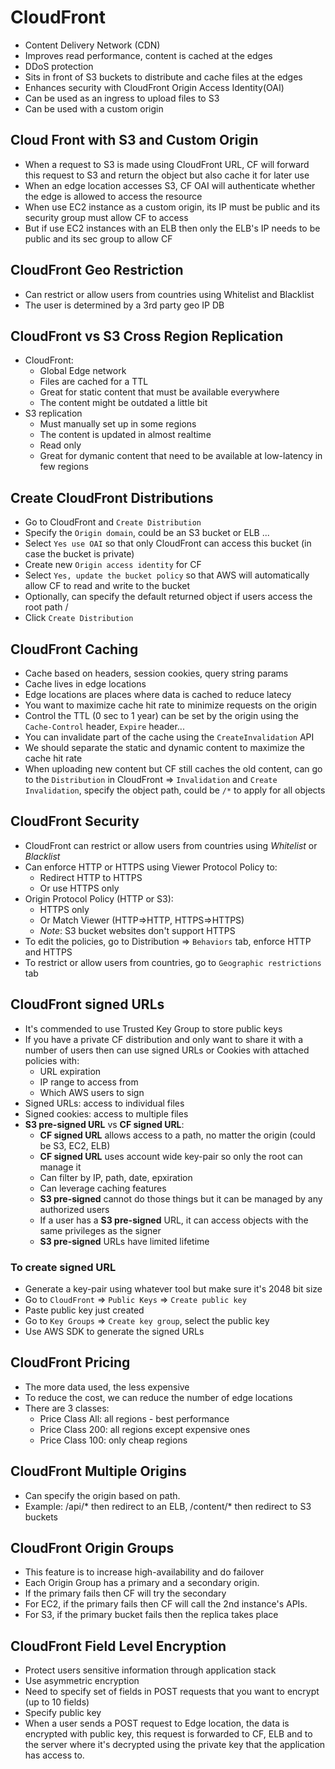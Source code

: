 # CloudFront

- Content Delivery Network (CDN)
- Improves read performance, content is cached at the edges
- DDoS protection
- Sits in front of S3 buckets to distribute and cache files at the edges
- Enhances security with CloudFront Origin Access Identity(OAI)
- Can be used as an ingress to upload files to S3
- Can be used with a custom origin

## Cloud Front with S3 and Custom Origin
- When a request to S3 is made using CloudFront URL, CF will forward this request to S3 and return the object but also cache it for later use
- When an edge location accesses S3, CF OAI will authenticate whether the edge is allowed to access the resource
- When use EC2 instance as a custom origin, its IP must be public and its security group must allow CF to access
- But if use EC2 instances with an ELB then only the ELB's IP needs to be public and its sec group to allow CF

## CloudFront Geo Restriction
- Can restrict or allow users from countries using Whitelist and Blacklist
- The user is determined by a 3rd party geo IP DB

## CloudFront vs S3 Cross Region Replication
- CloudFront:
  - Global Edge network
  - Files are cached for a TTL
  - Great for static content that must be available everywhere
  - The content might be outdated a little bit
- S3 replication
  - Must manually set up in some regions
  - The content is updated in almost realtime
  - Read only
  - Great for dymanic content that need to be available at low-latency in few regions

## Create CloudFront Distributions
- Go to CloudFront and `Create Distribution`
- Specify the `Origin domain`, could be an S3 bucket or ELB ...
- Select `Yes use OAI` so that only CloudFront can access this bucket (in case the bucket is private)
- Create new `Origin access identity` for CF
- Select `Yes, update the bucket policy` so that AWS will automatically allow CF to read and write to the bucket
- Optionally, can specify the default returned object if users access the root path /
- Click `Create Distribution`

## CloudFront Caching
- Cache based on headers, session cookies, query string params
- Cache lives in edge locations
- Edge locations are places where data is cached to reduce latecy
- You want to maximize cache hit rate to minimize requests on the origin
- Control the TTL (0 sec to 1 year) can be set by the origin using the `Cache-Control` header, `Expire` header...
- You can invalidate part of the cache using the `CreateInvalidation` API
- We should separate the static and dynamic content to maximize the cache hit rate
- When uploading new content but CF still caches the old content, can go to the `Distribution` in CloudFront => `Invalidation` and `Create Invalidation`, specify the object path, could be `/*` to apply for all objects

## CloudFront Security
- CloudFront can restrict or allow users from countries using *Whitelist* or *Blacklist*
- Can enforce HTTP or HTTPS using Viewer Protocol Policy to:
  - Redirect HTTP to HTTPS
  - Or use HTTPS only
- Origin Protocol Policy (HTTP or S3):
  - HTTPS only
  - Or Match Viewer (HTTP=>HTTP, HTTPS=>HTTPS)
  - *Note*: S3 bucket websites don't support HTTPS
- To edit the policies, go to Distribution => `Behaviors` tab, enforce HTTP and HTTPS
- To restrict or allow users from countries, go to `Geographic restrictions` tab

## CloudFront signed URLs
- It's commended to use Trusted Key Group to store public keys
- If you have a private CF distribution and only want to share it with a number of users then can use signed URLs or Cookies with attached policies with:
  - URL expiration
  - IP range to access from
  - Which AWS users to sign
- Signed URLs: access to individual files
- Signed cookies: access to multiple files
- **S3 pre-signed URL** vs **CF signed URL**:
  - **CF signed URL** allows access to a path, no matter the origin (could be S3, EC2, ELB)
  - **CF signed URL** uses account wide key-pair so only the root can manage it
  - Can filter by IP, path, date, epxiration
  - Can leverage caching features
  - **S3 pre-signed** cannot do those things but it can be managed by any authorized users
  - If a user has a **S3 pre-signed** URL, it can access objects with the same privileges as the signer
  - **S3 pre-signed** URLs have limited lifetime

### To create signed URL
- Generate a key-pair using whatever tool but make sure it's 2048 bit size
- Go to `CloudFront` => `Public Keys` => `Create public key`
- Paste public key just created
- Go to `Key Groups` => `Create key group`, select the public key
- Use AWS SDK to generate the signed URLs

## CloudFront Pricing
- The more data used, the less expensive
- To reduce the cost, we can reduce the number of edge locations
- There are 3 classes:
  - Price Class All: all regions - best performance
  - Price Class 200: all regions except expensive ones
  - Price Class 100: only cheap regions

## CloudFront Multiple Origins
- Can specify the origin based on path.
- Example: /api/* then redirect to an ELB, /content/* then redirect to S3 buckets

## CloudFront Origin Groups
- This feature is to increase high-availability and do failover
- Each Origin Group has a primary and a secondary origin.
- If the primary fails then CF will try the secondary
- For EC2, if the primary fails then CF will call the 2nd instance's APIs. 
- For S3, if the primary bucket fails then the replica takes place

## CloudFront Field Level Encryption
- Protect users sensitive information through application stack
- Use asymmetric encryption
- Need to specify set of fields in POST requests that you want to encrypt (up to 10 fields)
- Specify public key
- When a user sends a POST request to Edge location, the data is encrypted with public key, this request is forwarded to CF, ELB and to the server where it's decrypted using the private key that the application has access to.

  
  